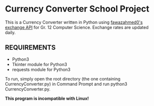 # Currency Converter School Project
This is a Currency Converter written in Python using [fawazahmed0's exchange API](https://github.com/fawazahmed0/exchange-api) for Gr. 12 Computer Science.
Exchange rates are updated daily.

## REQUIREMENTS
- Python3
- Tkinter module for Python3
- requests module for Python3

To run, simply open the root directory (the one containing CurrencyConverter.py) in Command Prompt and run python3 CurrencyConverter.py.

**This program is incompatible with Linux!**
